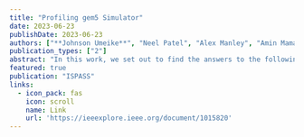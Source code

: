 ```yaml
---
title: "Profiling gem5 Simulator"
date: 2023-06-23
publishDate: 2023-06-23
authors: ["**Johnson Umeike**", "Neel Patel", "Alex Manley", "Amin Mamandipoor", "Heechul Yun", "Mohammad Alian"]
publication_types: ["2"]
abstract: "In this work, we set out to find the answers to the following questions: (1) Where are the bottlenecks in a state-of-the-art architectural simulator? (2) How much faster can architectural simulations run by tuning system configurations? (3) What are the opportunities in accelerating software simulation using hardware accelerators? We choose gem5 as the representative architectural simulator, run several simulations with various configurations, perform a detailed architectural analysis of the gem5 source code on different server platforms, tune both system and architectural settings for running simulations, and discuss the future opportunities in accelerating gem5 as an important application. Our detailed profiling of gem5 reveals that its performance is extremely sensitive to the size of the L1 cache. Our experimental results show that a RISC-V core with 32KB data and instruction cache improves gem5’s simulation speed by 31%∼61% compared with a baseline core with 8KB L1 caches. Our paper is the first step toward building specialized hardware and software environments for accelerating software-based simulators."
featured: true
publication: "ISPASS"
links:
  - icon_pack: fas
    icon: scroll
    name: Link
    url: 'https://ieeexplore.ieee.org/document/1015820'
---
```

